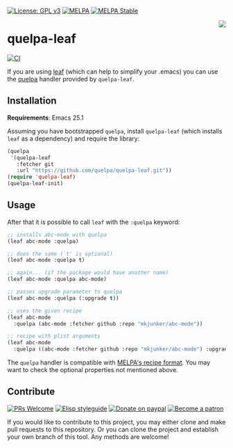 [![License: GPL v3](https://img.shields.io/badge/License-GPL%20v3-blue.svg)](https://www.gnu.org/licenses/gpl-3.0)
[![MELPA](https://melpa.org/packages/quelpa-leaf-badge.svg)](https://melpa.org/#/quelpa-leaf)
[![MELPA Stable](https://stable.melpa.org/packages/quelpa-leaf-badge.svg)](https://stable.melpa.org/#/quelpa-leaf)

<a href="https://github.com/quelpa/quelpa"><img align="right" src="https://github.com/quelpa/quelpa/raw/master/logo/quelpa-logo-h64.png"></a>
# quelpa-leaf

[![CI](https://github.com/quelpa/quelpa-leaf/actions/workflows/test.yml/badge.svg)](https://github.com/quelpa/quelpa-leaf/actions/workflows/test.yml)

If you are using [leaf](https://github.com/conao3/leaf.el) (which can help to simplify your .emacs) you can use the [quelpa](https://github.com/quelpa/quelpa) handler provided by `quelpa-leaf`.

## Installation

**Requirements**: Emacs 25.1

Assuming you have bootstrapped `quelpa`, install `quelpa-leaf` (which installs
`leaf` as a dependency) and require the library:

```el
(quelpa
 '(quelpa-leaf
   :fetcher git
   :url "https://github.com/quelpa/quelpa-leaf.git"))
(require 'quelpa-leaf)
(quelpa-leaf-init)
```

## Usage

After that it is possible to call `leaf` with the `:quelpa` keyword:

```cl
;; installs abc-mode with quelpa
(leaf abc-mode :quelpa)

;; does the same (`t' is optional)
(leaf abc-mode :quelpa t)

;; again... (if the package would have another name)
(leaf abc-mode :quelpa abc-mode)

;; passes upgrade parameter to quelpa
(leaf abc-mode :quelpa (:upgrade t))

;; uses the given recipe
(leaf abc-mode
  :quelpa (abc-mode :fetcher github :repo "mkjunker/abc-mode"))

;; recipe with plist arguments
(leaf abc-mode
  :quelpa ((abc-mode :fetcher github :repo "mkjunker/abc-mode") :upgrade t))
```

The `quelpa` handler is compatible with [MELPA's recipe format](https://github.com/melpa/melpa#recipe-format). You may want to check the optional properties not mentioned above.

## Contribute

[![PRs Welcome](https://img.shields.io/badge/PRs-welcome-brightgreen.svg)](http://makeapullrequest.com)
[![Elisp styleguide](https://img.shields.io/badge/elisp-style%20guide-purple)](https://github.com/bbatsov/emacs-lisp-style-guide)
[![Donate on paypal](https://img.shields.io/badge/paypal-donate-1?logo=paypal&color=blue)](https://www.paypal.me/jcs090218)
[![Become a patron](https://img.shields.io/badge/patreon-become%20a%20patron-orange.svg?logo=patreon)](https://www.patreon.com/jcs090218)

If you would like to contribute to this project, you may either
clone and make pull requests to this repository. Or you can
clone the project and establish your own branch of this tool.
Any methods are welcome!
